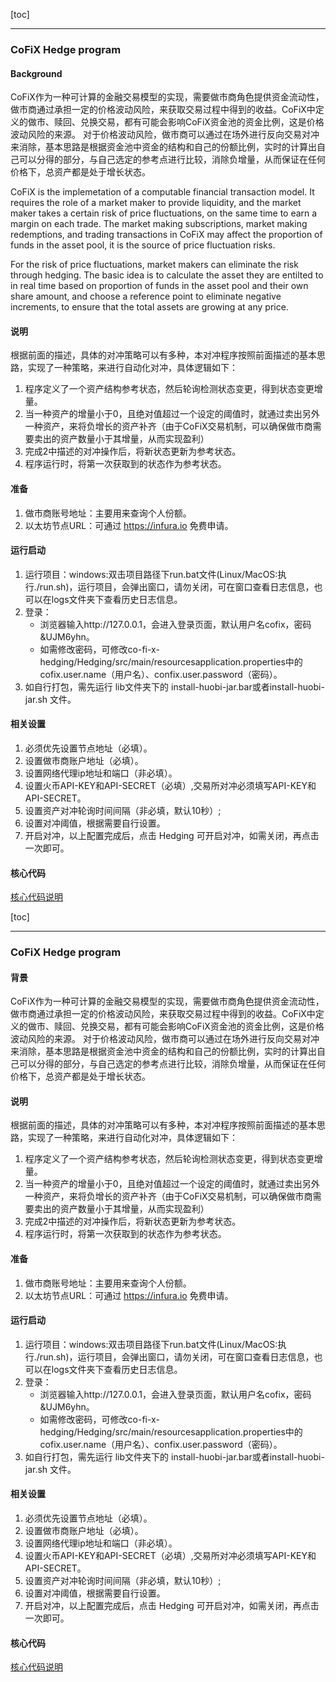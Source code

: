[toc]

***

### CoFiX Hedge program

#### Background
CoFiX作为一种可计算的金融交易模型的实现，需要做市商角色提供资金流动性，做市商通过承担一定的价格波动风险，来获取交易过程中得到的收益。CoFiX中定义的做市、赎回、兑换交易，都有可能会影响CoFiX资金池的资金比例，这是价格波动风险的来源。
对于价格波动风险，做市商可以通过在场外进行反向交易对冲来消除，基本思路是根据资金池中资金的结构和自己的份额比例，实时的计算出自己可以分得的部分，与自己选定的参考点进行比较，消除负增量，从而保证在任何价格下，总资产都是处于增长状态。

CoFiX is the implemetation of a computable financial transaction model. It requires the role of a market maker to provide liquidity, and the market maker takes a certain risk of price fluctuations, on the same time to earn a margin on each trade. The market making subscriptions, market making redemptions, and trading transactions in CoFiX may affect the proportion of funds in the asset pool, it is the source of price fluctuation risks.

For the risk of price fluctuations, market makers can eliminate the risk through hedging. The basic idea is to calculate the asset they are entilted to in real time based on proportion of funds in the asset pool and their own share amount, and choose a reference point to eliminate negative increments, to ensure that the total assets are growing at any price.

#### 说明
根据前面的描述，具体的对冲策略可以有多种，本对冲程序按照前面描述的基本思路，实现了一种策略，来进行自动化对冲，具体逻辑如下：
1. 程序定义了一个资产结构参考状态，然后轮询检测状态变更，得到状态变更增量。
2. 当一种资产的增量小于0，且绝对值超过一个设定的阈值时，就通过卖出另外一种资产，来将负增长的资产补齐（由于CoFiX交易机制，可以确保做市商需要卖出的资产数量小于其增量，从而实现盈利）
3. 完成2中描述的对冲操作后，将新状态更新为参考状态。
4. 程序运行时，将第一次获取到的状态作为参考状态。

#### 准备

1. 做市商账号地址：主要用来查询个人份额。
2. 以太坊节点URL：可通过 https://infura.io 免费申请。

#### 运行启动

1. 运行项目：windows:双击项目路径下run.bat文件(Linux/MacOS:执行./run.sh)，运行项目，会弹出窗口，请勿关闭，可在窗口查看日志信息，也可以在logs文件夹下查看历史日志信息。
2. 登录：
   * 浏览器输入http://127.0.0.1，会进入登录页面，默认用户名cofix，密码&UJM6yhn。
   * 如需修改密码，可修改co-fi-x-hedging/Hedging/src/main/resourcesapplication.properties中的cofix.user.name（用户名）、confix.user.password（密码）。
3. 如自行打包，需先运行 lib文件夹下的 install-huobi-jar.bar或者install-huobi-jar.sh 文件。


#### 相关设置

1. 必须优先设置节点地址（必填）。
2. 设置做市商账户地址（必填）。
3. 设置网络代理ip地址和端口（非必填）。
4. 设置火币API-KEY和API-SECRET（必填）,交易所对冲必须填写API-KEY和API-SECRET。 
5. 设置资产对冲轮询时间间隔（非必填，默认10秒）;
6. 设置对冲阈值，根据需要自行设置。
7. 开启对冲，以上配置完成后，点击 Hedging 可开启对冲，如需关闭，再点击一次即可。


#### 核心代码

[核心代码说明](./Hedging/README.md)

[toc]

***

### CoFiX Hedge program

#### 背景
CoFiX作为一种可计算的金融交易模型的实现，需要做市商角色提供资金流动性，做市商通过承担一定的价格波动风险，来获取交易过程中得到的收益。CoFiX中定义的做市、赎回、兑换交易，都有可能会影响CoFiX资金池的资金比例，这是价格波动风险的来源。
对于价格波动风险，做市商可以通过在场外进行反向交易对冲来消除，基本思路是根据资金池中资金的结构和自己的份额比例，实时的计算出自己可以分得的部分，与自己选定的参考点进行比较，消除负增量，从而保证在任何价格下，总资产都是处于增长状态。

#### 说明
根据前面的描述，具体的对冲策略可以有多种，本对冲程序按照前面描述的基本思路，实现了一种策略，来进行自动化对冲，具体逻辑如下：
1. 程序定义了一个资产结构参考状态，然后轮询检测状态变更，得到状态变更增量。
2. 当一种资产的增量小于0，且绝对值超过一个设定的阈值时，就通过卖出另外一种资产，来将负增长的资产补齐（由于CoFiX交易机制，可以确保做市商需要卖出的资产数量小于其增量，从而实现盈利）
3. 完成2中描述的对冲操作后，将新状态更新为参考状态。
4. 程序运行时，将第一次获取到的状态作为参考状态。

#### 准备

1. 做市商账号地址：主要用来查询个人份额。
2. 以太坊节点URL：可通过 https://infura.io 免费申请。

#### 运行启动

1. 运行项目：windows:双击项目路径下run.bat文件(Linux/MacOS:执行./run.sh)，运行项目，会弹出窗口，请勿关闭，可在窗口查看日志信息，也可以在logs文件夹下查看历史日志信息。
2. 登录：
   * 浏览器输入http://127.0.0.1，会进入登录页面，默认用户名cofix，密码&UJM6yhn。
   * 如需修改密码，可修改co-fi-x-hedging/Hedging/src/main/resourcesapplication.properties中的cofix.user.name（用户名）、confix.user.password（密码）。
3. 如自行打包，需先运行 lib文件夹下的 install-huobi-jar.bar或者install-huobi-jar.sh 文件。


#### 相关设置

1. 必须优先设置节点地址（必填）。
2. 设置做市商账户地址（必填）。
3. 设置网络代理ip地址和端口（非必填）。
4. 设置火币API-KEY和API-SECRET（必填）,交易所对冲必须填写API-KEY和API-SECRET。 
5. 设置资产对冲轮询时间间隔（非必填，默认10秒）;
6. 设置对冲阈值，根据需要自行设置。
7. 开启对冲，以上配置完成后，点击 Hedging 可开启对冲，如需关闭，再点击一次即可。


#### 核心代码

[核心代码说明](./Hedging/README.md)
